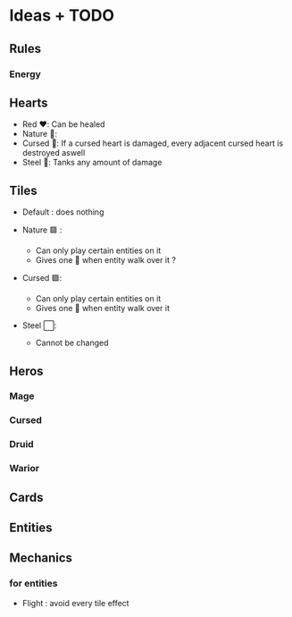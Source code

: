 # Ideas + TODO

## Rules

### Energy



## Hearts

- Red :heart:: Can be healed
- Nature :green_heart:: 
- Cursed :purple_heart:: If a cursed heart is damaged, every adjacent cursed heart is destroyed aswell
- Steel :white_heart:: Tanks any amount of damage

## Tiles

- Default : does nothing
- Nature :green_square: : 
  - Can only play certain entities on it
  - Gives one :green_heart: when entity walk over it ?

- Cursed :purple_square:: 
  - Can only play certain entities on it
  - Gives one :purple_heart: when entity walk over it
  
- Steel :white_large_square::
    - Cannot be changed 

## Heros

### Mage

### Cursed

### Druid

### Warior

## Cards

## Entities

## Mechanics 

### for entities

- Flight : avoid every tile effect




